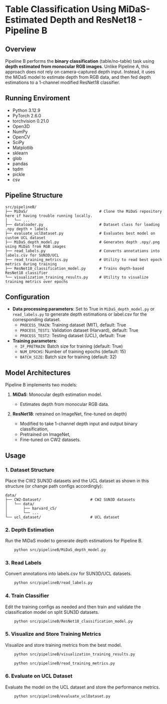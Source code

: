 # Table Classification Using MiDaS-Estimated Depth and ResNet18 - Pipeline B

## Overview

Pipeline B performs the **binary classification** (table/no-table) task using **depth estimated from monocular RGB images**. Unlike Pipeline A, this approach does not rely on camera-captured depth input. Instead, it uses the MiDaS model to estimate depth from RGB data, and then fed depth estimations to a 1-channel modified ResNet18 classifier.

## Running Enviroment
- Python 3.12.9
- PyTorch 2.6.0
- torchvision 0.21.0
- Open3D
- NumPy
- OpenCV
- SciPy
- Matplotlib
- sklearn
- glob
- pandas
- tqdm
- pickle
- csv

## Pipeline Structure

```
src/pipelineB/
├── MiDaS/                                # Clone the MiDaS repository here if having trouble running locally.
│   └── ...         
├── dataloader.py                         # Dataset class for loading .npy depth + labels 
├── evaluate_uclDataset.py                # Evaluates best model on custom UCL dataset
├── MiDaS_depth_model.py                  # Generates depth .npy/.png using MiDaS from RGB images
├── read_labels.py                        # Converts annotations into labels.csv for SUN3D/UCL
├── read_training_metrics.py              # Utility to read best epoch metrics during training
├── ResNet18_classification_model.py      # Trains depth-based ResNet18 classifier
└── visualization_training_results.py     # Utility to visualize training metrics over epochs
```

## Configuration
- **Data processing parameters**: Set to True in `MiDaS_depth_model.py` or `read_labels.py` to generate depth estimations or label.csv for the corresponding dataset.
  - `PROCESS_TRAIN`: Training dataset (MIT), default: True
  - `PROCESS_TEST1`: Validation dataset (Harvard), default: True
  - `PROCESS_TEST2`: Testing dataset (UCL), default: True
- **Training parameters**: 
  - `IF_PRETRAIN`: Batch size for training (default: True)
  - `NUM_EPOCHS`: Number of training epochs (default: 15)
  - `BATCH_SIZE`: Batch size for training (default: 32)

## Model Architectures

Pipeline B implements two models: 

1. **MiDaS**: Monocular depth estimation model.
   - Estimates depth from monocular RGB data.

2. **ResNet18**: retrained on ImageNet, fine-tuned on depth)
   - Modified to take 1-channel depth input and output binary classification,
   - Pretrained on ImageNet,
   - Fine-tuned on CW2 datasets.

## Usage
### 1. Dataset Structure

Place the CW2 SUN3D datasets and the UCL dataset as shown in this structure (or change path configs accordingly):

```
data/
├── CW2-Dataset/                      # CW2 SUN3D datasets
│   └── data/                         
│       ├── harvard_c5/
│       └── ...
└── ucl_dataset/                      # UCL dataset       
```

### 2. Depth Estimation
Run the MiDaS model to generate depth estimations for Pipeline B.
```bash
    python src/pipelineB/MiDaS_depth_model.py
```

### 3. Read Labels
Convert annotations into labels.csv for SUN3D/UCL datasets.
```bash
    python src/pipelineB/read_labels.py 
```

### 4. Train Classifier
Edit the training configs as needed and then train and validate the classification model on split SUN3D datasets.
```bash
    python src/pipelineB/ResNet18_classification_model.py
```

### 5. Visualize and Store Training Metrics
Visualize and store training metrics from the best model.
```bash
    python src/pipelineB/visualization_training_results.py
```
```bash
    python src/pipelineB/read_training_metrics.py
```

### 6. Evaluate on UCL Dataset
Evaluate the model on the UCL dataset and store the performance metrics.
```bash
    python src/pipelineB/evaluate_uclDataset.py
```















